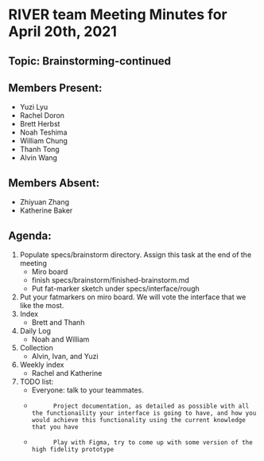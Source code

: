 # RIVER team Meeting Minutes for April 20th, 2021

## Topic: Brainstorming-continued

## Members Present:
- Yuzi Lyu
- Rachel Doron
- Brett Herbst
- Noah Teshima
- William Chung
- Thanh Tong
- Alvin Wang
    
## Members Absent:
- Zhiyuan Zhang
- Katherine Baker

## Agenda:
1. Populate specs/brainstorm directory. Assign this task at the end of the meeting
   - Miro board
   - finish specs/brainstorm/finished-brainstorm.md
   - Put fat-marker sketch under specs/interface/rough
2. Put your fatmarkers on miro board. We will vote the interface that we like the most.
3. Index
   - Brett and Thanh
4. Daily Log
   - Noah and William
5. Collection
   - Alvin, Ivan, and Yuzi
6. Weekly index
   - Rachel and Katherine
7. TODO list:
   - Everyone: talk to your teammates.
   -           Project documentation, as detailed as possible with all the functionaility your interface is going to have, and how you would achieve this functionality using the current knowledge that you have
   -           Play with Figma, try to come up with some version of the high fidelity prototype